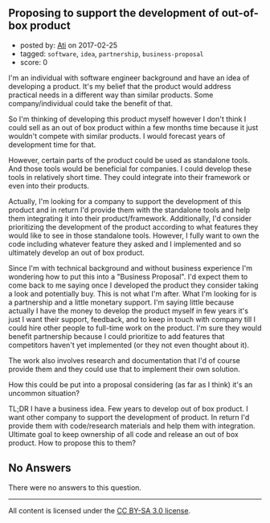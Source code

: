 ## Proposing to support the development of out-of-box product

- posted by: [Ati](https://stackexchange.com/users/10331125/ati) on 2017-02-25
- tagged: `software`, `idea`, `partnership`, `business-proposal`
- score: 0

I'm an individual with software engineer background and have an idea of developing a product. It's my belief that the product would address practical needs in a different way than similar products. Some company/individual could take the benefit of that.

So I'm thinking of developing this product myself however I don't think I could sell as an out of box product within a few months time because it just wouldn't compete with similar products. I would forecast years of development time for that.

However, certain parts of the product could be used as standalone tools. And those tools would be beneficial for companies. I could develop these tools in relatively short time. They could integrate into their framework or even into their products.

Actually, I'm looking for a company to support the development of this product and in return I'd provide them with the standalone tools and help them integrating it into their product/framework. Additionally, I'd consider prioritizing the development of the product according to what features they would like to see in those standalone tools. However, I fully want to own the code including whatever feature they asked and I implemented and so ultimately develop an out of box product.

Since I'm with technical background and without business experience I'm wondering how to put this into a "Business Proposal". I'd expect them to come back to me saying once I developed the product they consider taking a look and potentially buy. This is not what I'm after. What I'm looking for is a partnership and a little monetary support. I'm saying little because actually I have the money to develop the product myself in few years it's just I want their support,  feedback, and to keep in touch with company till I could hire other people to full-time work on the product. I'm sure they would benefit partnership because I could prioritize to add features that competitors haven't yet implemented (or they not even thought about it).

The work also involves research and documentation that I'd of course provide them and they could use that to implement their own solution.

How this could be put into a proposal considering (as far as I think) it's an uncommon situation?

TL;DR I have a business idea. Few years to develop out of box product. I want other company to support the development of product. In return I'd provide them with code/research materials and help them with integration. Ultimate goal to keep ownership of all code and release an out of box product. How to propose this to them?

## No Answers

There were no answers to this question.


---

All content is licensed under the [CC BY-SA 3.0 license](https://creativecommons.org/licenses/by-sa/3.0/).
